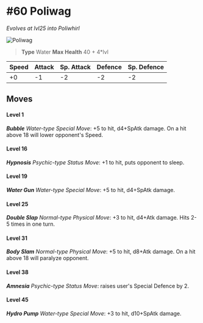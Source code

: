 # #60 Poliwag
*Evolves at lvl25 into Poliwhirl*

![Poliwag](https://img.pokemondb.net/sprites/home/normal/1x/poliwag.png)

> **Type** Water
> **Max Health** 40 + 4\*lvl

| Speed | Attack | Sp. Attack | Defence | Sp. Defence |
| ----- | ------ | ---------- | ------- | ----------- |
| +0 | -1 | -2 | -2 | -2 |

## Moves
#### Level 1

***Bubble** Water-type Special Move*: +5 to hit, d4+SpAtk damage. On a hit above 18 will lower opponent's Speed.
#### Level 16

***Hypnosis** Psychic-type Status Move*: +1 to hit, puts opponent to sleep.
#### Level 19

***Water Gun** Water-type Special Move*: +5 to hit, d4+SpAtk damage. 
#### Level 25

***Double Slap** Normal-type Physical Move*: +3 to hit, d4+Atk damage. Hits 2-5 times in one turn.
#### Level 31

***Body Slam** Normal-type Physical Move*: +5 to hit, d8+Atk damage. On a hit above 18 will paralyze opponent.
#### Level 38

***Amnesia** Psychic-type Status Move*: raises user's Special Defence by 2.
#### Level 45

***Hydro Pump** Water-type Special Move*: +3 to hit, d10+SpAtk damage. 

